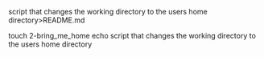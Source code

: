script that changes the working directory to the users home directory>README.md



touch 2-bring_me_home
echo script that changes the working directory to the users home directory
